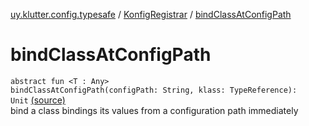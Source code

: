 [uy.klutter.config.typesafe](../index.md) / [KonfigRegistrar](index.md) / [bindClassAtConfigPath](.)


# bindClassAtConfigPath
<code>abstract fun <T : Any> bindClassAtConfigPath(configPath: String, klass: TypeReference<T>): Unit</code> [(source)](https://github.com/kohesive/klutter/blob/master/config-typesafe-jdk6/src/main/kotlin/uy/klutter/config/typesafe/InjektConfig.kt#L69)<br/>
bind a class bindings its values from a configuration path immediately


